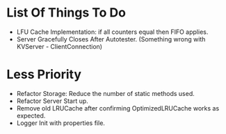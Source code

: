# List Of Things To Do
* LFU Cache Implementation: if all counters equal then FIFO applies.
* Server Gracefully Closes After Autotester. (Something wrong with KVServer - ClientConnection)

# Less Priority
* Refactor Storage: Reduce the number of static methods used.
* Refactor Server Start up.
* Remove old LRUCache after confirming OptimizedLRUCache works as expected. 
* Logger Init with properties file.
